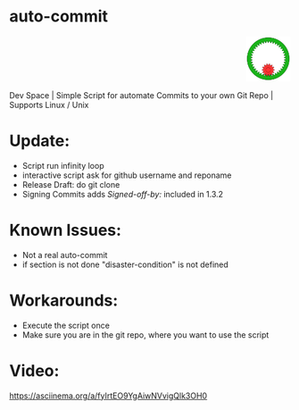 <p align="left">
<h1> auto-commit </h1>
</p>

<p align="right">
  <img src="./Animated_internal_gear.gif" width="80" height="80">
</p>

Dev Space | Simple Script for automate Commits to your own Git Repo | Supports Linux / Unix

# Update:

- Script run infinity loop
- interactive script ask for github username and reponame
- Release Draft: do git clone
- Signing Commits adds *Signed-off-by:* included in 1.3.2

# Known Issues:

- Not a real auto-commit
- if section is not done "disaster-condition" is not defined

# Workarounds:

- Execute the script once
- Make sure you are in the git repo, where you want to use the script

# Video:

https://asciinema.org/a/fyIrtEO9YgAiwNVvigQlk3OH0


